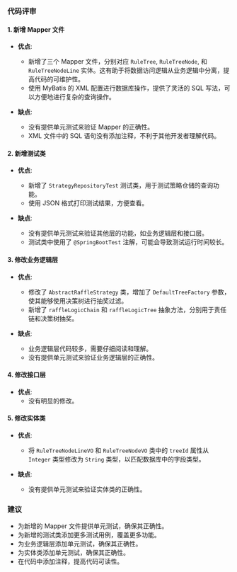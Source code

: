 ### 代码评审

#### 1. 新增 Mapper 文件

- **优点**:
  - 新增了三个 Mapper 文件，分别对应 `RuleTree`, `RuleTreeNode`, 和 `RuleTreeNodeLine` 实体。这有助于将数据访问逻辑从业务逻辑中分离，提高代码的可维护性。
  - 使用 MyBatis 的 XML 配置进行数据库操作，提供了灵活的 SQL 写法，可以方便地进行复杂的查询操作。

- **缺点**:
  - 没有提供单元测试来验证 Mapper 的正确性。
  - XML 文件中的 SQL 语句没有添加注释，不利于其他开发者理解代码。

#### 2. 新增测试类

- **优点**:
  - 新增了 `StrategyRepositoryTest` 测试类，用于测试策略仓储的查询功能。
  - 使用 JSON 格式打印测试结果，方便查看。

- **缺点**:
  - 没有提供单元测试来验证其他层的功能，如业务逻辑层和接口层。
  - 测试类中使用了 `@SpringBootTest` 注解，可能会导致测试运行时间较长。

#### 3. 修改业务逻辑层

- **优点**:
  - 修改了 `AbstractRaffleStrategy` 类，增加了 `DefaultTreeFactory` 参数，使其能够使用决策树进行抽奖过滤。
  - 新增了 `raffleLogicChain` 和 `raffleLogicTree` 抽象方法，分别用于责任链和决策树抽奖。

- **缺点**:
  - 业务逻辑层代码较多，需要仔细阅读和理解。
  - 没有提供单元测试来验证业务逻辑层的正确性。

#### 4. 修改接口层

- **优点**:
  - 没有明显的修改。

#### 5. 修改实体类

- **优点**:
  - 将 `RuleTreeNodeLineVO` 和 `RuleTreeNodeVO` 类中的 `treeId` 属性从 `Integer` 类型修改为 `String` 类型，以匹配数据库中的字段类型。

- **缺点**:
  - 没有提供单元测试来验证实体类的正确性。

### 建议

- 为新增的 Mapper 文件提供单元测试，确保其正确性。
- 为新增的测试类添加更多测试用例，覆盖更多功能。
- 为业务逻辑层添加单元测试，确保其正确性。
- 为实体类添加单元测试，确保其正确性。
- 在代码中添加注释，提高代码可读性。